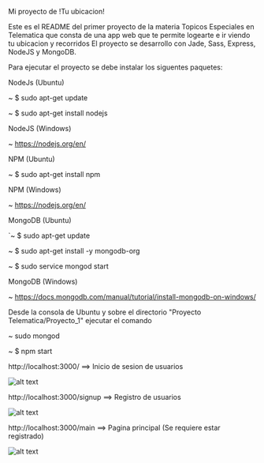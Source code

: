 Mi proyecto de !Tu ubicacion!

Este es el README del primer proyecto de la materia Topicos Especiales en Telematica que consta de una app web que te permite logearte e ir viendo tu ubicacion y recorridos
El proyecto se desarrollo con Jade, Sass, Express, NodeJS y MongoDB.

Para ejecutar el proyecto se debe instalar los siguentes paquetes:

NodeJs (Ubuntu)

 ~ $ sudo apt-get update

 ~ $ sudo apt-get install nodejs

NodeJS (Windows)

 ~ https://nodejs.org/en/

NPM (Ubuntu)
  
 ~ $ sudo apt-get install npm

NPM (Windows)
  
  ~ https://nodejs.org/en/
  
MongoDB (Ubuntu)

`~ $ sudo apt-get update
  
  ~ $ sudo apt-get install -y mongodb-org
  
  ~ $ sudo service mongod start

MongoDB (Windows)

  ~ https://docs.mongodb.com/manual/tutorial/install-mongodb-on-windows/
  
Desde la consola de Ubuntu y sobre el directorio "Proyecto Telematica/Proyecto_1" ejecutar el comando

  ~ sudo mongod

  ~ $ npm start
  
http://localhost:3000/ ==> Inicio de sesion de usuarios

![alt text](https://i.imgur.com/Ww2iR1Q.jpg)

http://localhost:3000/signup ==> Registro de usuarios

![alt text](https://i.imgur.com/foexrrp.jpg)

http://localhost:3000/main ==> Pagina principal (Se requiere estar registrado)

![alt text](https://i.imgur.com/lpOfDrG.jpg)


